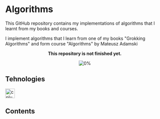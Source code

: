 # Algorithms

This GitHub repository contains my implementations of algorithms that I learnt from my books and courses.

I implement algorithms that I learn from one of my books "Grokking Algorithms" and form course "Algorithms" by Mateusz Adamski

<div align="center">
<b>This repository is not finished yet.</b>

![0%](https://progress-bar.dev/0/?title=Progress)
</div>

## Tehnologies

<img src="https://cdn.jsdelivr.net/gh/devicons/devicon/icons/cplusplus/cplusplus-original.svg" height="30" alt="cplusplus  logo"  />

## Contents
